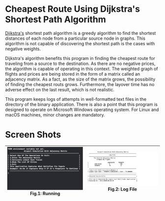 # Cheapest Route Using Dijkstra's Shortest Path Algorithm

[Dijkstra's]([https://en.wikipedia.org/wiki/Dijkstra%27s_algorithm](https://en.wikipedia.org/wiki/Dijkstra%27s_algorithm)) shortest path algorithm is a greedy algorithm to find the shortest distances of each node from a particular source node in graphs. This algorithm is not capable of discovering the shortest path is the cases with negative weights.

Dijkstra's algorithm benefits this program in finding the cheapest route for traveling from a source to the destination. As there are no negative prices, the algorithm is capable of operating in this context. The weighted graph of flights and prices are being stored in the form of a matrix called an adjacency matrix. As a fact, as the size of the matrix grows, the possibility of finding the cheapest routs grows. Furthermore, the layover time has no adverse effect on the last result, which is not realistic.

This program keeps logs of attempts in well-formatted text files in the directory of the binary application. There is also a point that this program is designed to operate on Microsoft Windows operating system. For Linux and macOS machines, minor changes are mandatory.

# Screen Shots
| ![Running](https://github.com/mirerfangheibi/Cheapest-Route-Dijkstra/blob/master/Screen%20Shots/Running.png?raw=true)Fig.1: Running | ![Log](https://github.com/mirerfangheibi/Cheapest-Route-Dijkstra/blob/master/Screen%20Shots/Log.png?raw=true)Fig.2: Log File |
|--|--|
